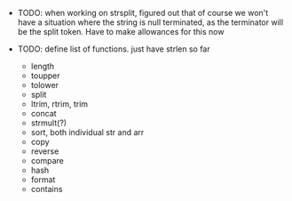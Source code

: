 * TODO: when working on strsplit, figured out that of course we won't have a situation where
        the string is null terminated, as the terminator will be the split token. Have to make
        allowances for this now

* TODO: define list of functions. just have strlen so far
    * length
    * toupper
    * tolower
    * split
    * ltrim, rtrim, trim
    * concat
    * strmult(?)
    * sort, both individual str and arr
    * copy
    * reverse
    * compare
    * hash
    * format
    * contains



